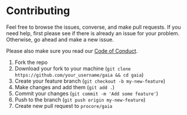 # Contributing

Feel free to browse the issues, converse, and make pull requests. If you need help, first please see if there is already an issue for your problem. Otherwise, go ahead and make a new issue.

Please also make sure you read our [Code of Conduct](CODE_OF_CONDUCT.md).

1. Fork the repo
2. Download your fork to your machine (`git clone https://github.com/your_username/gaia && cd gaia`)
3. Create your feature branch (`git checkout -b my-new-feature`)
4. Make changes and add them (`git add .`)
5. Commit your changes (`git commit -m 'Add some feature'`)
6. Push to the branch (`git push origin my-new-feature`)
7. Create new pull request to `procore/gaia`
